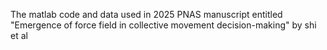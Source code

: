 The matlab code and data used in 2025 PNAS manuscript entitled "Emergence of force field in collective movement decision-making" by shi et al
